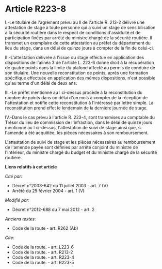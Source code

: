 # Article R223-8

I.-Le titulaire de l'agrément prévu au II de l'article R. 213-2 délivre une attestation de stage à toute personne qui a suivi
un stage de sensibilisation à la sécurité routière dans le respect de conditions d'assiduité et de participation fixées par
arrêté du   ministre chargé de la sécurité routière. Il transmet un exemplaire de cette attestation au préfet du département
du lieu du stage, dans un délai de quinze jours à compter de la fin de celui-ci. 

II.-L'attestation délivrée à l'issue du stage effectué en application des dispositions de l'alinéa 3 de l'article L. 223-6
donne droit à la récupération de quatre points dans la limite du plafond affecté au permis de conduire de son titulaire. Une
nouvelle reconstitution de points, après une formation spécifique effectuée en application des mêmes dispositions, n'est
possible qu'au terme d'un délai de deux ans. 

III.-Le préfet mentionné au I ci-dessus procède à la reconstitution du nombre de points dans un délai d'un mois à compter de
la réception de l'attestation et notifie cette reconstitution à l'intéressé par lettre simple. La reconstitution prend effet
le lendemain de la dernière journée de stage. 

IV.-Dans le cas prévu à l'article R. 223-4, sont transmises au comptable du Trésor du lieu de commission de l'infraction,
dans le délai de quinze jours mentionné au I ci-dessus, l'attestation de suivi de stage ainsi que, si l'amende a été
acquittée, les pièces nécessaires à son remboursement. 

L'attestation de suivi de stage et les pièces nécessaires au remboursement de l'amende payée sont définies par arrêté
conjoint du ministre de l'intérieur, du ministre chargé du budget et du   ministre chargé de la sécurité routière.

**Liens relatifs à cet article**

_Cité par_:

  - Décret n°2003-642 du 11 juillet 2003 - art. 7 (V)
  - Arrêté du 25 février 2004 - art. 1 (V)

_Modifié par_:

  - Décret n°2012-688 du 7 mai 2012 - art. 2

_Anciens textes_:

  - Code de la route - art. R262 (Ab)

_Cite_:

  - Code de la route. - art. L223-6
  - Code de la route. - art. R213-2
  - Code de la route. - art. R223-4
  - Code de la route. - art. R223-5
